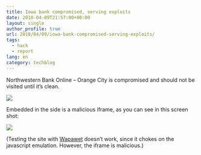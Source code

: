 ```yaml
---
title: Iowa bank compromised, serving exploits
date: 2010-04-09T21:57:00+00:00
layout: single
author_profile: true
url: 2010/04/09/iowa-bank-compromised-serving-exploits/
tags:
  - hack
  - report
lang: en
category: techblog
---
```

Northwestern Bank Online – Orange City is compromised and should not be visited until it’s clean.

[![](http://lh4.ggpht.com/_vaUVXcmC3OI/S7-bl0lthxI/AAAAAAAAB3Q/0MVINWG3rvE/bank2werbw123882438_thumb%5B4%5D.jpg?imgmax=800)](http://lh4.ggpht.com/_vaUVXcmC3OI/S7-bilkWxzI/AAAAAAAAB3M/z2w1t3JlQzc/s1600-h/bank2werbw123882438%5B6%5D.jpg) 

Embedded in the side is a malicious iframe, as you can see in this screen shot:

[![](http://lh3.ggpht.com/_vaUVXcmC3OI/S7-bxaAKxAI/AAAAAAAAB3Y/y6wTg7gAEb4/northbank21q3848823488_thumb%5B17%5D.jpg?imgmax=800)](http://lh6.ggpht.com/_vaUVXcmC3OI/S7-bqdJxsDI/AAAAAAAAB3U/BJ04v99m2zM/s1600-h/northbank21q3848823488%5B19%5D.jpg)

(Testing the site with [Wapawet](http://wepawet.iseclab.org/) doesn’t work, since it chokes on the javascript emulation. However, the iframe is malicious.)